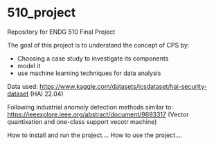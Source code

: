 # 510_project
Repository for ENDG 510 Final Project

The goal of this project is to understand the concept of CPS by:
- Choosing a case study to investigate its components
- model it 
- use machine learning techniques for data analysis

Data used:
https://www.kaggle.com/datasets/icsdataset/hai-security-dataset
(HAI 22.04)

Following industrial anomoly detection methods similar to:
https://ieeexplore.ieee.org/abstract/document/9693317
(Vector quantixation and one-class support vecotr machine)


How to install and run the project....
How to use the project....
